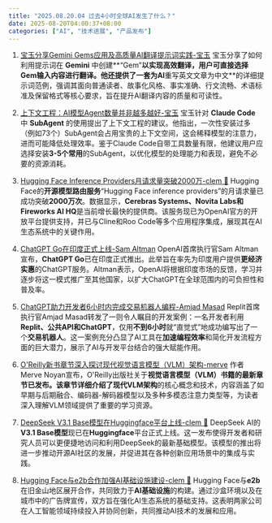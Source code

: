 ```yaml
---
title: "2025.08.20.04 过去4小时全球AI发生了什么？"
date: 2025-08-20T04:00:37+08:00
categories: ["AI", "技术进展", "产品发布"]
---
```


1.  [宝玉分享Gemini Gems应用及高质量AI翻译提示词实践-宝玉](https://x.com/dotey/status/1957874155375697952)
    宝玉分享了如何利用提示词在 **Gemini** 中创建**“Gem”**以实现高效翻译，用户可直接选择Gem输入内容进行翻译。他还提供了一套为AI**重写英文文章为中文**的详细提示词范例，强调其面向普通读者、故事化风格、事实准确、行文流畅、术语标准及保留格式等核心要求，旨在提升AI翻译内容的质量和可读性。

2.  [上下文工程：AI模型Agent数量并非越多越好-宝玉](https://x.com/dotey/status/1957847704962265498)
    宝玉针对 **Claude Code** 中 **SubAgent** 的使用提出了上下文工程的建议。他指出，一次性安装过多（例如73个）SubAgent会占用宝贵的上下文空间，这会稀释模型的注意力，进而可能降低处理效率。鉴于Claude Code自带工具数量有限，他建议用户应选择安装**3-5个常用**的SubAgent，以优化模型的处理能力和表现，避免不必要的资源消耗。

3.  [Hugging Face Inference Providers月请求量突破2000万-clem 🤗](https://x.com/ClementDelangue/status/1957856311598805006)
    Hugging Face的**开源模型路由服务**“Hugging Face inference providers”的月请求量已成功突破**2000万次**。数据显示，**Cerebras Systems、Novita Labs和Fireworks AI HQ**是当前增长最快的提供商。该服务现已为OpenAI官方的开放平台提供支持，并已与Cline和Roo Code等多个应用程序集成，展现其在AI生态系统中的关键作用。

4.  [ChatGPT Go在印度正式上线-Sam Altman](https://x.com/sama/status/1957849495733166587)
    OpenAI首席执行官Sam Altman宣布，**ChatGPT Go**已在印度正式推出。此举旨在率先为印度用户提供**更经济实惠**的ChatGPT服务。Altman表示，OpenAI将根据印度市场的反馈，学习并逐步将这一模式推广至其他国家，以扩大ChatGPT在全球范围内的可负担性和普及率。

5.  [ChatGPT助力开发者6小时内完成交易机器人编程-Amjad Masad](https://x.com/amasad/status/1957854197245673829)
    Replit首席执行官Amjad Masad转发了一则令人瞩目的开发案例：一名开发者利用 **Replit、公共API和ChatGPT**，仅用**不到6小时**就“直觉式”地成功编写出了一个**交易机器人**。这一案例充分凸显了AI工具在**加速编程效率**和简化开发流程方面的巨大潜力，展示了AI与开发平台结合的强大赋能作用。

6.  [O'Reilly新书章节深入探讨现代视觉语言模型（VLM）架构-merve](https://x.com/mervenoyann/status/1957841109352169860)
    作者Merve Noyan宣布，O'Reilly出版社关于**视觉语言模型（VLM）**书籍的最新章节已发布。该章节详细介绍了**现代VLM架构**的核心概念和技术，内容涵盖了如早期与后期融合、编码器-解码器模型以及多种多模态注意力类型等，为读者深入理解VLM领域提供了重要的学习资源。

7.  [DeepSeek V3.1 Base模型在Huggingface平台上线-clem 🤗](https://x.com/ClementDelangue/status/1957839944891666804)
    DeepSeek AI的**V3.1 Base模型**现已在**Huggingface**平台正式上线。这一发布使得开发者和研究人员可以更便捷地访问和利用DeepSeek的最新基础模型。该模型的推出将进一步推动开源AI社区的发展，并促进其在各种创新应用场景中的集成与实践。

8.  [Hugging Face与e2b合作加强AI基础设施建设-clem 🤗](https://x.com/ClementDelangue/status/1957839074636476535)
    Hugging Face与**e2b**在旧金山地区展开合作，共同致力于**AI基础设施**的构建。通过沙盒环境以及在城市中的广告牌宣传，双方旨在强化AI生态系统的基础支持。这表明两家公司在人工智能领域持续投入并协同创新，共同推动AI技术的发展和应用。